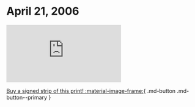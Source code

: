 # April 21, 2006

![](https://www.achewood.com/comic.php?date=04212006)

[Buy a signed strip of this print! :material-image-frame:](https://achewood-holiday-pop-up.myshopify.com/products/strip#04212006){ .md-button .md-button--primary }
